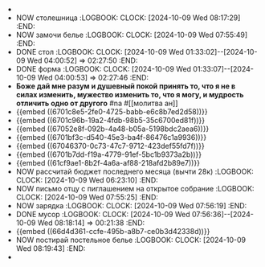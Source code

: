 -
- NOW столешница
  :LOGBOOK:
  CLOCK: [2024-10-09 Wed 08:17:29]
  :END:
- NOW замочи белье
  :LOGBOOK:
  CLOCK: [2024-10-09 Wed 07:55:49]
  :END:
- DONE стол
  :LOGBOOK:
  CLOCK: [2024-10-09 Wed 01:33:02]--[2024-10-09 Wed 04:00:52] =>  02:27:50
  :END:
- DONE форма
  :LOGBOOK:
  CLOCK: [2024-10-09 Wed 01:33:07]--[2024-10-09 Wed 04:00:53] =>  02:27:46
  :END:
- **Боже дай мне разум и душевный покой принять то, что я не в силах изменить, мужество изменить то, что я могу, и мудрость отличить одно от другого**
  #na #[[молитва ан]]
- {{embed ((6701c8e5-2fe0-4725-babb-e6c8b7ed2d58))}}
- {{embed ((6701c96b-19a2-4fdb-98b5-35c6700ed81f))}}
- {{embed ((67052e8f-092b-4a48-b05a-5198bdc2aea6))}}
- {{embed ((6701bf3c-d540-45e3-ba4f-86476c1a9936))}}
- {{embed ((67046370-0c73-47c7-9712-423def55fd7f))}}
- {{embed ((6701b7dd-f19a-4779-91ef-5bc1b9373a2b))}}
- {{embed ((61cf9ae1-8b2f-4a6a-af88-218afd2b89e7))}}
- NOW рассчитай бюджет последнего месяца (вычти 28к)
  :LOGBOOK:
  CLOCK: [2024-10-09 Wed 06:23:10]
  :END:
- NOW письмо отцу с пиглашением на открытое собрание
  :LOGBOOK:
  CLOCK: [2024-10-09 Wed 07:55:25]
  :END:
- NOW зарядка
  :LOGBOOK:
  CLOCK: [2024-10-09 Wed 07:56:19]
  :END:
- DONE мусор
  :LOGBOOK:
  CLOCK: [2024-10-09 Wed 07:56:36]--[2024-10-09 Wed 08:18:14] =>  00:21:38
  :END:
- {{embed ((66d4d361-ccfe-495b-a8b7-ce0b3d42338d))}}
- NOW постирай постельное белье
  :LOGBOOK:
  CLOCK: [2024-10-09 Wed 08:19:43]
  :END:
-